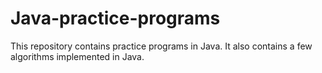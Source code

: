 # Java-practice-programs
This repository contains practice programs in Java. It also contains a few algorithms implemented in Java.
